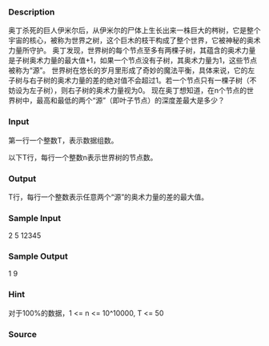 
### Description
奥丁杀死的巨人伊米尔后，从伊米尔的尸体上生长出来一株巨大的梣树，它是整个宇宙的核心，被称为世界之树，这个巨木的枝干构成了整个世界，它被神秘的奥术力量所守护。
奥丁发现，世界树的每个节点至多有两棵子树，其蕴含的奥术力量是子树奥术力量的最大值+1，如果一个节点没有子树，其奥术力量为1，这些节点被称为“源”。
世界树在悠长的岁月里形成了奇妙的魔法平衡，具体来说，它的左子树与右子树的奥术力量的差的绝对值不会超过1。若一个节点只有一棵子树（不妨设为左子树），则右子树的奥术力量视为0。
现在奥丁想知道，在n个节点的世界树中，最高和最低的两个“源”（即叶子节点）的深度差最大是多少？


### Input
第一行一个整数T，表示数据组数。

以下T行，每行一个整数n表示世界树的节点数。



### Output
T行，每行一个整数表示任意两个“源”的奥术力量的差的最大值。




### Sample Input
2
5
12345
### Sample Output
1
9
### Hint
对于100%的数据，1 <= n <= 10^10000, T <= 50


### Source
